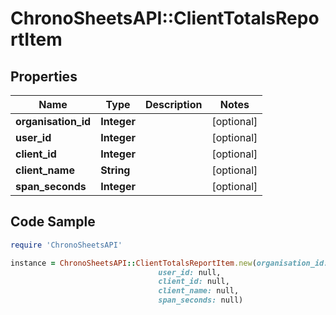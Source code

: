 # ChronoSheetsAPI::ClientTotalsReportItem

## Properties

Name | Type | Description | Notes
------------ | ------------- | ------------- | -------------
**organisation_id** | **Integer** |  | [optional] 
**user_id** | **Integer** |  | [optional] 
**client_id** | **Integer** |  | [optional] 
**client_name** | **String** |  | [optional] 
**span_seconds** | **Integer** |  | [optional] 

## Code Sample

```ruby
require 'ChronoSheetsAPI'

instance = ChronoSheetsAPI::ClientTotalsReportItem.new(organisation_id: null,
                                 user_id: null,
                                 client_id: null,
                                 client_name: null,
                                 span_seconds: null)
```


